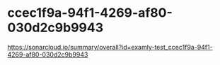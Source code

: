 # ccec1f9a-94f1-4269-af80-030d2c9b9943
https://sonarcloud.io/summary/overall?id=examly-test_ccec1f9a-94f1-4269-af80-030d2c9b9943

